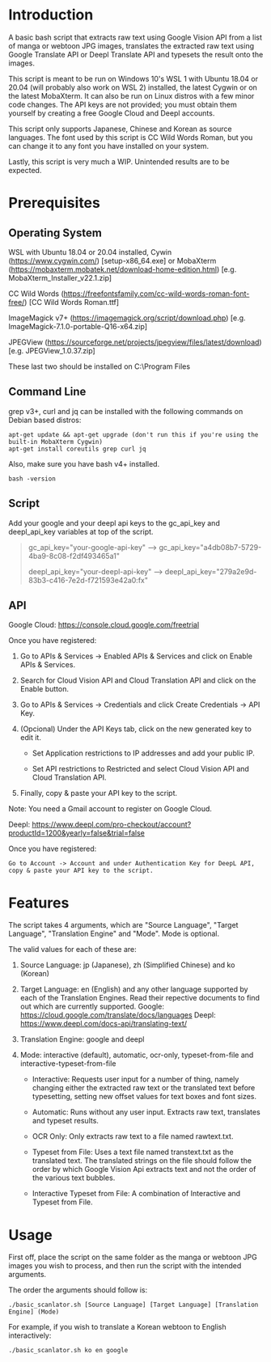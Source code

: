 # Introduction

A basic bash script that extracts raw text using Google Vision API from a list of manga or webtoon JPG images, translates the extracted raw text using Google Translate API or Deepl Translate API and typesets the result onto the images. 

This script is meant to be run on Windows 10's WSL 1 with Ubuntu 18.04 or 20.04 (will probably also work on WSL 2) installed, the latest Cygwin or on the latest MobaXterm. It can also be run on Linux distros with a few minor code changes. The API keys are not provided; you must obtain them yourself by creating a free Google Cloud and Deepl accounts.

This script only supports Japanese, Chinese and Korean as source languages. The font used by this script is CC Wild Words Roman, but you can change it to any font you have installed on your system. 

Lastly, this script is very much a WIP. Unintended results are to be expected.

# Prerequisites

## Operating System

WSL with Ubuntu 18.04 or 20.04 installed, Cywin (https://www.cygwin.com/) [setup-x86_64.exe] or MobaXterm (https://mobaxterm.mobatek.net/download-home-edition.html) [e.g. MobaXterm_Installer_v22.1.zip]

CC Wild Words (https://freefontsfamily.com/cc-wild-words-roman-font-free/) [CC Wild Words Roman.ttf]

ImageMagick v7+ (https://imagemagick.org/script/download.php) [e.g. ImageMagick-7.1.0-portable-Q16-x64.zip]

JPEGView (https://sourceforge.net/projects/jpegview/files/latest/download) [e.g. JPEGView_1.0.37.zip]

These last two should be installed on C:\Program Files

## Command Line

grep v3+, curl and jq can be installed with the following commands on Debian based distros:

```
apt-get update && apt-get upgrade (don't run this if you're using the built-in MobaXterm Cygwin)
apt-get install coreutils grep curl jq
```

Also, make sure you have bash v4+ installed.

```
bash -version
```

## Script

Add your google and your deepl api keys to the gc_api_key and deepl_api_key variables at top of the script. 

>gc_api_key="your-google-api-key" --> gc_api_key="a4db08b7-5729-4ba9-8c08-f2df493465a1"
>
>deepl_api_key="your-deepl-api-key" --> deepl_api_key="279a2e9d-83b3-c416-7e2d-f721593e42a0:fx"

## API

Google Cloud: https://console.cloud.google.com/freetrial

Once you have registered:

1) Go to APIs & Services -> Enabled APIs & Services and click on Enable APIs & Services. 

2) Search for Cloud Vision API and Cloud Translation API and click on the Enable button.

3) Go to APIs & Services -> Credentials and click Create Credentials -> API Key.

4) (Opcional) Under the API Keys tab, click on the new generated key to edit it. 

    - Set Application restrictions to IP addresses and add your public IP.
    
    - Set API restrictions to Restricted and select Cloud Vision API and Cloud Translation API.
    
5) Finally, copy & paste your API key to the script.
    
Note: You need a Gmail account to register on Google Cloud. 

Deepl: https://www.deepl.com/pro-checkout/account?productId=1200&yearly=false&trial=false

Once you have registered:

    Go to Account -> Account and under Authentication Key for DeepL API, copy & paste your API key to the script.

# Features

The script takes 4 arguments, which are "Source Language", "Target Language", "Translation Engine" and "Mode". Mode is optional. 

The valid values for each of these are:

1. Source Language: jp (Japanese), zh (Simplified Chinese) and ko (Korean)
    
2. Target Language: en (English) and any other language supported by each of the Translation Engines. Read their repective documents to find out which are currently supported. Google: https://cloud.google.com/translate/docs/languages Deepl: https://www.deepl.com/docs-api/translating-text/
    
3. Translation Engine: google and deepl
    
4. Mode: interactive (default), automatic, ocr-only, typeset-from-file and interactive-typeset-from-file
    
    - Interactive: Requests user input for a number of thing, namely changing either the extracted raw text or the translated text before typesetting, setting new offset values for text boxes and font sizes. 
        
    - Automatic: Runs without any user input. Extracts raw text, translates and typeset results.
        
    - OCR Only: Only extracts raw text to a file named rawtext.txt.
        
    - Typeset from File: Uses a text file named transtext.txt as the translated text. The translated strings on the file should follow the order by which Google Vision Api extracts text and not the order of the various text bubbles.
        
    - Interactive Typeset from File: A combination of Interactive and Typeset from File.

# Usage

First off, place the script on the same folder as the manga or webtoon JPG images you wish to process, and then run the script with the intended arguments. 

The order the arguments should follow is:

```
./basic_scanlator.sh [Source Language] [Target Language] [Translation Engine] (Mode)
```

For example, if you wish to translate a Korean webtoon to English interactively:

```
./basic_scanlator.sh ko en google
```
